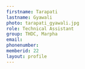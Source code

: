```yaml
---
firstname: Tarapati
lastname: Gyawali
photo: tarapati_gyawali.jpg
role: Technical Assistant
group: THDC, Marpha
email: 
phonenumber: 
memberid: 22
layout: profile
---
```

